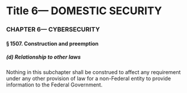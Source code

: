 
# Title 6— DOMESTIC SECURITY
### CHAPTER 6— CYBERSECURITY
#### § 1507. Construction and preemption
##### (d) Relationship to other laws

Nothing in this subchapter shall be construed to affect any requirement under any other provision of law for a non-Federal entity to provide information to the Federal Government.
